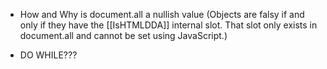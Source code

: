- How and Why is document.all a nullish value (Objects are falsy if and only if they have the [[IsHTMLDDA]] internal slot. That slot only exists in document.all and cannot be set using JavaScript.)

- DO WHILE???
